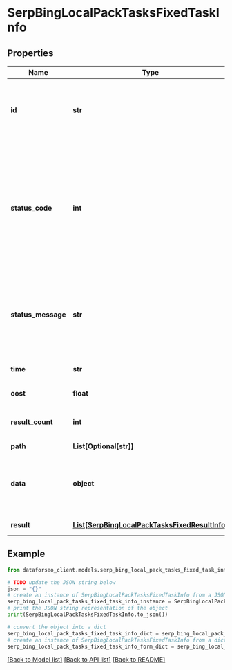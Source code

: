 # SerpBingLocalPackTasksFixedTaskInfo


## Properties

Name | Type | Description | Notes
------------ | ------------- | ------------- | -------------
**id** | **str** | task identifier unique task identifier in our system in the UUID format | [optional] 
**status_code** | **int** | status code of the task generated by DataForSEO, can be within the following range: 10000-60000 you can find the full list of the response codes here | [optional] 
**status_message** | **str** | informational message of the task you can find the full list of general informational messages here | [optional] 
**time** | **str** | execution time, seconds | [optional] 
**cost** | **float** | total tasks cost, USD | [optional] 
**result_count** | **int** | number of elements in the result array | [optional] 
**path** | **List[Optional[str]]** | URL path | [optional] 
**data** | **object** | contains the same parameters that you specified in the POST request | [optional] 
**result** | [**List[SerpBingLocalPackTasksFixedResultInfo]**](SerpBingLocalPackTasksFixedResultInfo.md) | array of results | [optional] 

## Example

```python
from dataforseo_client.models.serp_bing_local_pack_tasks_fixed_task_info import SerpBingLocalPackTasksFixedTaskInfo

# TODO update the JSON string below
json = "{}"
# create an instance of SerpBingLocalPackTasksFixedTaskInfo from a JSON string
serp_bing_local_pack_tasks_fixed_task_info_instance = SerpBingLocalPackTasksFixedTaskInfo.from_json(json)
# print the JSON string representation of the object
print(SerpBingLocalPackTasksFixedTaskInfo.to_json())

# convert the object into a dict
serp_bing_local_pack_tasks_fixed_task_info_dict = serp_bing_local_pack_tasks_fixed_task_info_instance.to_dict()
# create an instance of SerpBingLocalPackTasksFixedTaskInfo from a dict
serp_bing_local_pack_tasks_fixed_task_info_form_dict = serp_bing_local_pack_tasks_fixed_task_info.from_dict(serp_bing_local_pack_tasks_fixed_task_info_dict)
```
[[Back to Model list]](../README.md#documentation-for-models) [[Back to API list]](../README.md#documentation-for-api-endpoints) [[Back to README]](../README.md)


